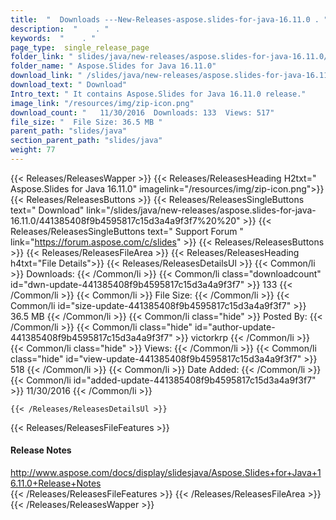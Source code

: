 ```yaml
---
title:  "  Downloads ---New-Releases-aspose.slides-for-java-16.11.0 . " 
description:  "    . " 
keywords:  "    . " 
page_type:  single_release_page
folder_link: " slides/java/new-releases/aspose.slides-for-java-16.11.0/"
folder_name: " Aspose.Slides for Java 16.11.0"
download_link: " /slides/java/new-releases/aspose.slides-for-java-16.11.0/441385408f9b4595817c15d3a4a9f3f7"
download_text: " Download"
Intro_text: " It contains Aspose.Slides for Java 16.11.0 release."
image_link: "/resources/img/zip-icon.png"
download_count: "   11/30/2016  Downloads: 133  Views: 517"
file_size: "  File Size: 36.5 MB "
parent_path: "slides/java"
section_parent_path: "slides/java"
weight: 77 
---
```


{{< Releases/ReleasesWapper >}}
  {{< Releases/ReleasesHeading H2txt=" Aspose.Slides for Java 16.11.0" imagelink="/resources/img/zip-icon.png">}}
  {{< Releases/ReleasesButtons >}}
    {{< Releases/ReleasesSingleButtons text=" Download" link="/slides/java/new-releases/aspose.slides-for-java-16.11.0/441385408f9b4595817c15d3a4a9f3f7%20%20" >}}
    {{< Releases/ReleasesSingleButtons text=" Support Forum " link="https://forum.aspose.com/c/slides" >}}
  {{< Releases/ReleasesButtons >}}
  {{< Releases/ReleasesFileArea >}}
    {{< Releases/ReleasesHeading h4txt="File Details">}}
    {{< Releases/ReleasesDetailsUl >}}
            {{< Common/li  >}} Downloads: {{< /Common/li >}} 
      {{< Common/li class="downloadcount" id="dwn-update-441385408f9b4595817c15d3a4a9f3f7" >}} 133 {{< /Common/li >}} 
      {{< Common/li  >}} File Size: {{< /Common/li >}} 
      {{< Common/li id="size-update-441385408f9b4595817c15d3a4a9f3f7" >}} 36.5 MB {{< /Common/li >}} 
      {{< Common/li  class="hide" >}} Posted By: {{< /Common/li >}} 
      {{< Common/li class="hide" id="author-update-441385408f9b4595817c15d3a4a9f3f7" >}} victorkrp {{< /Common/li >}} 
      {{< Common/li class="hide"  >}} Views: {{< /Common/li >}} 
      {{< Common/li class="hide" id="view-update-441385408f9b4595817c15d3a4a9f3f7" >}} 518 {{< /Common/li >}} 
      {{< Common/li  >}} Date Added: {{< /Common/li >}} 
      {{< Common/li id="added-update-441385408f9b4595817c15d3a4a9f3f7" >}} 11/30/2016 {{< /Common/li >}} 

    {{< /Releases/ReleasesDetailsUl >}}

  {{< Releases/ReleasesFileFeatures >}}
      <h4>Release Notes</h4><div><a href="http://www.aspose.com/docs/display/slidesjava/Aspose.Slides+for+Java+16.11.0+Release+Notes">http://www.aspose.com/docs/display/slidesjava/Aspose.Slides+for+Java+16.11.0+Release+Notes</a></div>
  {{< /Releases/ReleasesFileFeatures >}}
 {{< /Releases/ReleasesFileArea >}}
{{< /Releases/ReleasesWapper >}}


